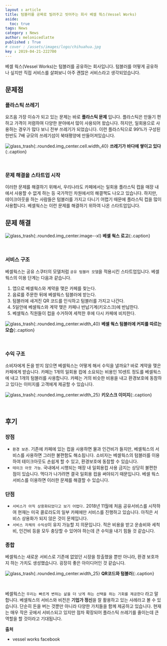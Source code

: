 ```yaml
---
layout : article
title: 텀블러를 공짜로 빌려주고 씻어주는 회사 베셀 웍스(Vessel Works)
aside:
  toc: true
tags: News
category : News
author: melonicedlatte
published : True
# cover : /assets/images/logo/chihuahua.jpg
key : 2019-04-21-222700
---
```


베셀 웍스(Vessel Works)는 텀블러를 공유하는 회사입니다. 텀블러를 어떻게 공유하나 싶지만 직접 서비스를 살펴보니 아주 괜찮은 서비스라고 생각되었습니다.

## 문제점

### 플라스틱 쓰레기

요즈음 가장 이슈가 되고 있는 문제는 바로 __플라스틱 문제__ 입니다. 플라스틱은 만들기 편하고 가격이 저렴하여 다양한 분야에서 많이 사용되어 왔습니다. 하지만, 일회용으로 사용하는 경우가 많다 보니 전부 쓰레기가 되었습니다. 이런 플라스틱으로 99%가 구성된 한반도 7배 규모의 쓰레기섬이 북태평양에 만들어져있습니다.

![glass_trash](/assets/images/20190421/pixabay_glass.jpg){:.rounded.img_center.cell.width_40}
__쓰레기가 바다에 쌓이고 있다__{:.caption}

<br>

### 문제 해결을 스타트업 시작

이러한 문제를 해결하기 위해서, 우리나라도 카페에서는 일회용 플라스틱 컵을 매장 내에서 사용할 수 없게 하는 등 국가적인 차원에서의 해결책도 나오고 있습니다. 하지만, 테이크아웃을 하는 사람들은 텀블러를 가지고 다니기 어렵기 때문에 플라스틱 컵을 많이 사용합니다. 베셀웍스는 이런 문제를 해결하기 위하여 나온 스타트업입니다.

## 문제 해결

![glass_trash](/assets/images/20190421/vessel_logo.jpg){:.rounded.img_center.image--xl}
__베셀 웍스 로고__{:.caption}

<br>

### 서비스 구조

베셀웍스는 공유 스쿠터의 모델처럼 `공유 텀블러 모델`을 적용시킨 스타트업입니다. 베셀웍스의 이용 단계는 다음과 같습니다.

1. 앱으로 베셀웍스와 계약을 맺은 카페를 찾는다.
2. 음료를 주문한 뒤에 베셀웍스 텀블러에 받는다.
3. 텀블러에 새겨진 QR 코드를 인식하고 텀블러를 가지고 나간다.
4. 5일안에 베셀웍스와 계약 맺은 카페나 반납기계(키오스크)에 반납한다.
5. 베셀웍스 직원들이 컵을 수거하여 세척한 후에 다시 카페에 비치한다.

![glass_trash](/assets/images/20190421/vessel_img.jpg){:.rounded.img_center.width_40}
__베셀 웍스 텀블러에 커피를 따르는 모습__{:.caption}

<br>

### 수익 구조

소비자에게 돈을 받지 않으면 베셀웍스는 어떻게 해서 수익을 낼까요? 바로 계약을 맺은 카페에게 받습니다. 카페는 1개의 일회용 컵에 소요되는 비용인 10센트 정도를 베셀웍스에 내고 1개의 텀블러를 사용합니다. 카페는 거의 비슷한 비용을 내고 환경보호에 동참하고 있다는 이미지를 고객에게 제공할 수 있습니다.

![glass_trash](/assets/images/20190421/vessel_img2.jpg){:.rounded.img_center.width_25}
__키오스크 이미지__{:.caption}

<br>

## 후기

### 장점

- `환경 보존`. 기존에 카페에 있는 컵을 사용하면 물과 인건비가 들지만, 베셀웍스의 서비스를 사용하면 그러한 불편함도 해소됩니다. 소비자는 베셀웍스의 텀블러를 이용하여 테이크아웃도 손쉽게 할 수 있고, 환경보호에 동참할 수 있습니다.
- `테이크 아웃 가능`. 국내에서 시행되는 매장 내 일회용컵 사용 금지는 상당히 불편한 점이 있습니다. 먹다가 나가려면 결국 일회용 컵을 써야되기 때문입니다. 베셀 웍스 서비스를 이용하면 이러한 문제를 해결할 수 있습니다.

### 단점

- `서비스가 아직 상용화되었다고 보기 어렵다.` 2018년 11월에 처음 공유서비스를 시작하여 현재는 미국 콜로라도의 일부 카페에만 서비스를 진행하고 있습니다. 아직은 서비스 상용화가 되지 않은 것이 문제입니다.
- `서비스 자체의 수익성`이 유지 가능할 지 의문입니다. 적은 비용을 받고 운송비와 세척비, 인건비 등을 모두 충당할 수 있어야 하는데 큰 수익을 내기 힘들 것 같습니다.

### 종합

베셀웍스는 새로운 서비스로 기존에 없었던 시장을 창출했을 뿐만 아니라, 환경 보호까지 하는 가치도 생성했습니다. 굉장히 좋은 아이디어인 것 같습니다.

![glass_trash](/assets/images/20190421/vessel_img3.jpg){:.rounded.img_center.width_25}
__QR코드와 텀블러__{:.caption}

<br>

베셀웍스는 `우리는 빠르게 변하는 삶을 더 낫게 하는 선택을 하는 기회를 제공한다` 라고 말합니다. 베셀웍스의 서비스와 비전은 **기업가 정신**을 잘 활용하고 있는 사례라고 볼 수 있습니다. 단순히 돈을 버는 것뿐만 아니라 다양한 가치들을 함께 제공하고 있습니다. 현재는 매우 작은 곳에서 서비스되고 있지만 점차 확장되어 플라스틱 쓰레기를 줄이는데 큰 역할을 할 것이라고 기대됩니다.

__출처__  
- vessel works facebook